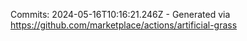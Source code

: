 Commits: 2024-05-16T10:16:21.246Z - Generated via https://github.com/marketplace/actions/artificial-grass
<br>
